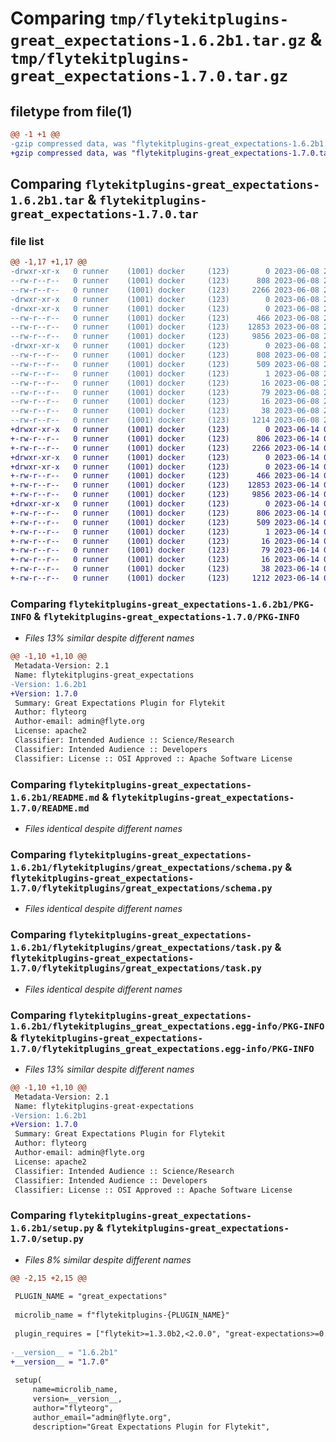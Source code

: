 # Comparing `tmp/flytekitplugins-great_expectations-1.6.2b1.tar.gz` & `tmp/flytekitplugins-great_expectations-1.7.0.tar.gz`

## filetype from file(1)

```diff
@@ -1 +1 @@
-gzip compressed data, was "flytekitplugins-great_expectations-1.6.2b1.tar", last modified: Thu Jun  8 23:49:44 2023, max compression
+gzip compressed data, was "flytekitplugins-great_expectations-1.7.0.tar", last modified: Wed Jun 14 04:33:29 2023, max compression
```

## Comparing `flytekitplugins-great_expectations-1.6.2b1.tar` & `flytekitplugins-great_expectations-1.7.0.tar`

### file list

```diff
@@ -1,17 +1,17 @@
-drwxr-xr-x   0 runner    (1001) docker     (123)        0 2023-06-08 23:49:44.935238 flytekitplugins-great_expectations-1.6.2b1/
--rw-r--r--   0 runner    (1001) docker     (123)      808 2023-06-08 23:49:44.935238 flytekitplugins-great_expectations-1.6.2b1/PKG-INFO
--rw-r--r--   0 runner    (1001) docker     (123)     2266 2023-06-08 23:49:15.000000 flytekitplugins-great_expectations-1.6.2b1/README.md
-drwxr-xr-x   0 runner    (1001) docker     (123)        0 2023-06-08 23:49:44.931238 flytekitplugins-great_expectations-1.6.2b1/flytekitplugins/
-drwxr-xr-x   0 runner    (1001) docker     (123)        0 2023-06-08 23:49:44.931238 flytekitplugins-great_expectations-1.6.2b1/flytekitplugins/great_expectations/
--rw-r--r--   0 runner    (1001) docker     (123)      466 2023-06-08 23:49:15.000000 flytekitplugins-great_expectations-1.6.2b1/flytekitplugins/great_expectations/__init__.py
--rw-r--r--   0 runner    (1001) docker     (123)    12853 2023-06-08 23:49:15.000000 flytekitplugins-great_expectations-1.6.2b1/flytekitplugins/great_expectations/schema.py
--rw-r--r--   0 runner    (1001) docker     (123)     9856 2023-06-08 23:49:15.000000 flytekitplugins-great_expectations-1.6.2b1/flytekitplugins/great_expectations/task.py
-drwxr-xr-x   0 runner    (1001) docker     (123)        0 2023-06-08 23:49:44.931238 flytekitplugins-great_expectations-1.6.2b1/flytekitplugins_great_expectations.egg-info/
--rw-r--r--   0 runner    (1001) docker     (123)      808 2023-06-08 23:49:44.000000 flytekitplugins-great_expectations-1.6.2b1/flytekitplugins_great_expectations.egg-info/PKG-INFO
--rw-r--r--   0 runner    (1001) docker     (123)      509 2023-06-08 23:49:44.000000 flytekitplugins-great_expectations-1.6.2b1/flytekitplugins_great_expectations.egg-info/SOURCES.txt
--rw-r--r--   0 runner    (1001) docker     (123)        1 2023-06-08 23:49:44.000000 flytekitplugins-great_expectations-1.6.2b1/flytekitplugins_great_expectations.egg-info/dependency_links.txt
--rw-r--r--   0 runner    (1001) docker     (123)       16 2023-06-08 23:49:44.000000 flytekitplugins-great_expectations-1.6.2b1/flytekitplugins_great_expectations.egg-info/namespace_packages.txt
--rw-r--r--   0 runner    (1001) docker     (123)       79 2023-06-08 23:49:44.000000 flytekitplugins-great_expectations-1.6.2b1/flytekitplugins_great_expectations.egg-info/requires.txt
--rw-r--r--   0 runner    (1001) docker     (123)       16 2023-06-08 23:49:44.000000 flytekitplugins-great_expectations-1.6.2b1/flytekitplugins_great_expectations.egg-info/top_level.txt
--rw-r--r--   0 runner    (1001) docker     (123)       38 2023-06-08 23:49:44.935238 flytekitplugins-great_expectations-1.6.2b1/setup.cfg
--rw-r--r--   0 runner    (1001) docker     (123)     1214 2023-06-08 23:49:38.000000 flytekitplugins-great_expectations-1.6.2b1/setup.py
+drwxr-xr-x   0 runner    (1001) docker     (123)        0 2023-06-14 04:33:29.377338 flytekitplugins-great_expectations-1.7.0/
+-rw-r--r--   0 runner    (1001) docker     (123)      806 2023-06-14 04:33:29.377338 flytekitplugins-great_expectations-1.7.0/PKG-INFO
+-rw-r--r--   0 runner    (1001) docker     (123)     2266 2023-06-14 04:33:05.000000 flytekitplugins-great_expectations-1.7.0/README.md
+drwxr-xr-x   0 runner    (1001) docker     (123)        0 2023-06-14 04:33:29.373338 flytekitplugins-great_expectations-1.7.0/flytekitplugins/
+drwxr-xr-x   0 runner    (1001) docker     (123)        0 2023-06-14 04:33:29.373338 flytekitplugins-great_expectations-1.7.0/flytekitplugins/great_expectations/
+-rw-r--r--   0 runner    (1001) docker     (123)      466 2023-06-14 04:33:05.000000 flytekitplugins-great_expectations-1.7.0/flytekitplugins/great_expectations/__init__.py
+-rw-r--r--   0 runner    (1001) docker     (123)    12853 2023-06-14 04:33:05.000000 flytekitplugins-great_expectations-1.7.0/flytekitplugins/great_expectations/schema.py
+-rw-r--r--   0 runner    (1001) docker     (123)     9856 2023-06-14 04:33:05.000000 flytekitplugins-great_expectations-1.7.0/flytekitplugins/great_expectations/task.py
+drwxr-xr-x   0 runner    (1001) docker     (123)        0 2023-06-14 04:33:29.377338 flytekitplugins-great_expectations-1.7.0/flytekitplugins_great_expectations.egg-info/
+-rw-r--r--   0 runner    (1001) docker     (123)      806 2023-06-14 04:33:29.000000 flytekitplugins-great_expectations-1.7.0/flytekitplugins_great_expectations.egg-info/PKG-INFO
+-rw-r--r--   0 runner    (1001) docker     (123)      509 2023-06-14 04:33:29.000000 flytekitplugins-great_expectations-1.7.0/flytekitplugins_great_expectations.egg-info/SOURCES.txt
+-rw-r--r--   0 runner    (1001) docker     (123)        1 2023-06-14 04:33:29.000000 flytekitplugins-great_expectations-1.7.0/flytekitplugins_great_expectations.egg-info/dependency_links.txt
+-rw-r--r--   0 runner    (1001) docker     (123)       16 2023-06-14 04:33:29.000000 flytekitplugins-great_expectations-1.7.0/flytekitplugins_great_expectations.egg-info/namespace_packages.txt
+-rw-r--r--   0 runner    (1001) docker     (123)       79 2023-06-14 04:33:29.000000 flytekitplugins-great_expectations-1.7.0/flytekitplugins_great_expectations.egg-info/requires.txt
+-rw-r--r--   0 runner    (1001) docker     (123)       16 2023-06-14 04:33:29.000000 flytekitplugins-great_expectations-1.7.0/flytekitplugins_great_expectations.egg-info/top_level.txt
+-rw-r--r--   0 runner    (1001) docker     (123)       38 2023-06-14 04:33:29.377338 flytekitplugins-great_expectations-1.7.0/setup.cfg
+-rw-r--r--   0 runner    (1001) docker     (123)     1212 2023-06-14 04:33:24.000000 flytekitplugins-great_expectations-1.7.0/setup.py
```

### Comparing `flytekitplugins-great_expectations-1.6.2b1/PKG-INFO` & `flytekitplugins-great_expectations-1.7.0/PKG-INFO`

 * *Files 13% similar despite different names*

```diff
@@ -1,10 +1,10 @@
 Metadata-Version: 2.1
 Name: flytekitplugins-great_expectations
-Version: 1.6.2b1
+Version: 1.7.0
 Summary: Great Expectations Plugin for Flytekit
 Author: flyteorg
 Author-email: admin@flyte.org
 License: apache2
 Classifier: Intended Audience :: Science/Research
 Classifier: Intended Audience :: Developers
 Classifier: License :: OSI Approved :: Apache Software License
```

### Comparing `flytekitplugins-great_expectations-1.6.2b1/README.md` & `flytekitplugins-great_expectations-1.7.0/README.md`

 * *Files identical despite different names*

### Comparing `flytekitplugins-great_expectations-1.6.2b1/flytekitplugins/great_expectations/schema.py` & `flytekitplugins-great_expectations-1.7.0/flytekitplugins/great_expectations/schema.py`

 * *Files identical despite different names*

### Comparing `flytekitplugins-great_expectations-1.6.2b1/flytekitplugins/great_expectations/task.py` & `flytekitplugins-great_expectations-1.7.0/flytekitplugins/great_expectations/task.py`

 * *Files identical despite different names*

### Comparing `flytekitplugins-great_expectations-1.6.2b1/flytekitplugins_great_expectations.egg-info/PKG-INFO` & `flytekitplugins-great_expectations-1.7.0/flytekitplugins_great_expectations.egg-info/PKG-INFO`

 * *Files 13% similar despite different names*

```diff
@@ -1,10 +1,10 @@
 Metadata-Version: 2.1
 Name: flytekitplugins-great-expectations
-Version: 1.6.2b1
+Version: 1.7.0
 Summary: Great Expectations Plugin for Flytekit
 Author: flyteorg
 Author-email: admin@flyte.org
 License: apache2
 Classifier: Intended Audience :: Science/Research
 Classifier: Intended Audience :: Developers
 Classifier: License :: OSI Approved :: Apache Software License
```

### Comparing `flytekitplugins-great_expectations-1.6.2b1/setup.py` & `flytekitplugins-great_expectations-1.7.0/setup.py`

 * *Files 8% similar despite different names*

```diff
@@ -2,15 +2,15 @@
 
 PLUGIN_NAME = "great_expectations"
 
 microlib_name = f"flytekitplugins-{PLUGIN_NAME}"
 
 plugin_requires = ["flytekit>=1.3.0b2,<2.0.0", "great-expectations>=0.13.30", "sqlalchemy>=1.4.23,<2.0.0"]
 
-__version__ = "1.6.2b1"
+__version__ = "1.7.0"
 
 setup(
     name=microlib_name,
     version=__version__,
     author="flyteorg",
     author_email="admin@flyte.org",
     description="Great Expectations Plugin for Flytekit",
```

